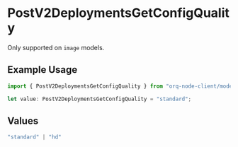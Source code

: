 # PostV2DeploymentsGetConfigQuality

Only supported on `image` models.

## Example Usage

```typescript
import { PostV2DeploymentsGetConfigQuality } from "orq-node-client/models/operations";

let value: PostV2DeploymentsGetConfigQuality = "standard";
```

## Values

```typescript
"standard" | "hd"
```